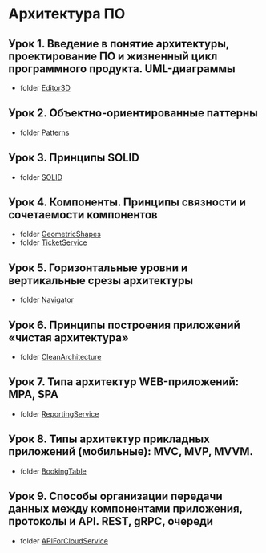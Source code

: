 # Архитектура ПО

## Урок 1. Введение в понятие архитектуры, проектирование ПО и жизненный цикл программного продукта. UML-диаграммы
* folder [Editor3D](https://github.com/Anna1606/Architecture_Software/tree/master/Editor3D)
## Урок 2. Объектно-ориентированные паттерны
* folder [Patterns](https://github.com/Anna1606/Architecture_Software/tree/master/Patterns)
## Урок 3. Принципы SOLID
* folder [SOLID](https://github.com/Anna1606/Architecture_Software/tree/master/SOLID)
## Урок 4. Компоненты. Принципы связности и сочетаемости компонентов
* folder [GeometricShapes](https://github.com/Anna1606/Architecture_Software/tree/master/GeometricShapes)
* folder [TicketService](https://github.com/Anna1606/Architecture_Software/tree/master/TicketService)
## Урок 5. Горизонтальные уровни и вертикальные срезы архитектуры
* folder [Navigator](https://github.com/Anna1606/Architecture_Software/tree/master/Navigator)
## Урок 6. Принципы построения приложений «чистая архитектура»
* folder [CleanArchitecture](https://github.com/Anna1606/Architecture_Software/tree/master/CleanArchitecture)
## Урок 7. Типа архитектур WEB-приложений: MPA, SPA
* folder [ReportingService](https://github.com/Anna1606/Architecture_Software/tree/master/ReportingService)
## Урок 8. Типы архитектур прикладных приложений (мобильные): MVC, MVP, MVVM.
* folder [BookingTable](https://github.com/Anna1606/Architecture_Software/tree/master/BookingTable)
## Урок 9. Способы организации передачи данных между компонентами приложения, протоколы и API. REST, gRPC, очереди
* folder [APIForCloudService](https://github.com/Anna1606/Architecture_Software/tree/master/APIForCloudService)
